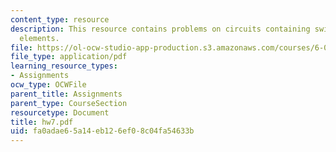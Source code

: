 ```yaml
---
content_type: resource
description: This resource contains problems on circuits containing switches as circuit
  elements.
file: https://ol-ocw-studio-app-production.s3.amazonaws.com/courses/6-071j-introduction-to-electronics-signals-and-measurement-spring-2006/fa0adae65a14eb126ef08c04fa54633b_hw7.pdf
file_type: application/pdf
learning_resource_types:
- Assignments
ocw_type: OCWFile
parent_title: Assignments
parent_type: CourseSection
resourcetype: Document
title: hw7.pdf
uid: fa0adae6-5a14-eb12-6ef0-8c04fa54633b
---
```

